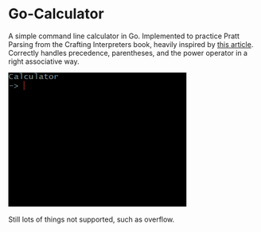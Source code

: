 # Go-Calculator
A simple command line calculator in Go. Implemented to practice Pratt Parsing from the Crafting Interpreters book, heavily inspired by [this article](https://dev.to/jrop/pratt-parsing). 
Correctly handles precedence, parentheses, and the power operator in a right associative way.

![images](images/calc.gif)

Still lots of things not supported, such as overflow.
